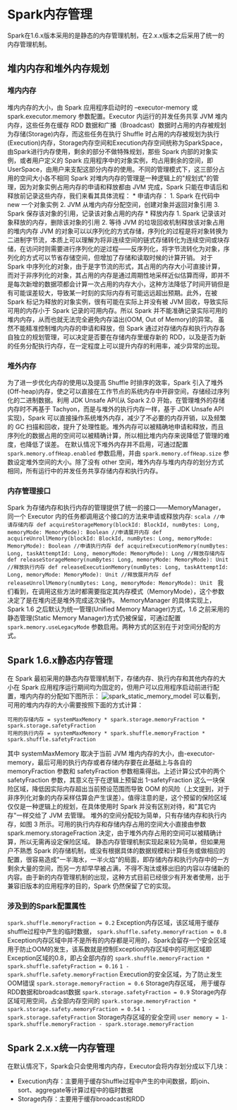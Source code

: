 # Spark内存管理
Spark在1.6.x版本采用的是静态的内存管理机制，在2.x.x版本之后采用了统一的内存管理机制。
## 堆内内存和堆外内存规划
### 堆内内存
  堆内内存的大小，由 Spark 应用程序启动时的 –executor-memory 或 spark.executor.memory 参数配置。Executor 内运行的并发任务共享 JVM 堆内内存，这些任务在缓存 RDD 数据和广播（Broadcast）数据时占用的内存被规划为存储(Storage)内存，而这些任务在执行 Shuffle 时占用的内存被规划为执行(Execution)内存，Storage内存空间和Execution内存空间统称为SparkSpace，由Spark进行内存使用，剩余的部分不做特殊规划，那些 Spark 内部的对象实例，或者用户定义的 Spark 应用程序中的对象实例，均占用剩余的空间，即UserSpace，由用户来支配这部分内存的使用。不同的管理模式下，这三部分占用的空间大小各不相同
  Spark 对堆内内存的管理是一种逻辑上的"规划式"的管理，因为对象实例占用内存的申请和释放都由 JVM 完成，Spark 只能在申请后和释放前记录这些内存，我们来看其具体流程：
  	* 申请内存：
	  1. Spark 在代码中 new 一个对象实例
	  2. JVM 从堆内内存分配空间，创建对象并返回对象引用
	  3. Spark 保存该对象的引用，记录该对象占用的内存
	* 释放内存
	  1. Spark 记录该对象释放的内存，删除该对象的引用
	  2. 等待 JVM 的垃圾回收机制释放该对象占用的堆内内存
  JVM 的对象可以以序列化的方式存储，序列化的过程是将对象转换为二进制字节流，本质上可以理解为将非连续空间的链式存储转化为连续空间或块存储，在访问时则需要进行序列化的逆过程——反序列化，将字节流转化为对象，序列化的方式可以节省存储空间，但增加了存储和读取时候的计算开销。
  对于 Spark 中序列化的对象，由于是字节流的形式，其占用的内存大小可直接计算，而对于非序列化的对象，其占用的内存是通过周期性地采样近似估算而得，即并不是每次新增的数据项都会计算一次占用的内存大小，这种方法降低了时间开销但是有可能误差较大，导致某一时刻的实际内存有可能远远超出预期。此外，在被 Spark 标记为释放的对象实例，很有可能在实际上并没有被 JVM 回收，导致实际可用的内存小于 Spark 记录的可用内存。所以 Spark 并不能准确记录实际可用的堆内内存，从而也就无法完全避免内存溢出(OOM, Out of Memory)的异常。
  虽然不能精准控制堆内内存的申请和释放，但 Spark 通过对存储内存和执行内存各自独立的规划管理，可以决定是否要在存储内存里缓存新的 RDD，以及是否为新的任务分配执行内存，在一定程度上可以提升内存的利用率，减少异常的出现。
### 堆外内存
  为了进一步优化内存的使用以及提高 Shuffle 时排序的效率，Spark 引入了堆外(Off-heap)内存，使之可以直接在工作节点的系统内存中开辟空间，存储经过序列化的二进制数据。利用 JDK Unsafe API(从 Spark 2.0 开始，在管理堆外的存储内存时不再基于 Tachyon，而是与堆外的执行内存一样，基于 JDK Unsafe API 实现)，Spark 可以直接操作系统堆外内存，减少了不必要的内存开销，以及频繁的 GC 扫描和回收，提升了处理性能。堆外内存可以被精确地申请和释放，而且序列化的数据占用的空间可以被精确计算，所以相比堆内内存来说降低了管理的难度，也降低了误差。
  在默认情况下堆外内存并不启用，可通过配置 `spark.memory.offHeap.enabled` 参数启用，并由 `spark.memory.offHeap.size` 参数设定堆外空间的大小。除了没有 other 空间，堆外内存与堆内内存的划分方式相同，所有运行中的并发任务共享存储内存和执行内存。
### 内存管理接口
  Spark 为存储内存和执行内存的管理提供了统一的接口——MemoryManager，同一个 Executor 内的任务都调用这个接口的方法来申请或释放内存:
	```scala
	//申请存储内存
	def acquireStorageMemory(blockId: BlockId, numBytes: Long, memoryMode: MemoryMode): Boolean
	//申请展开内存
	def acquireUnrollMemory(blockId: BlockId, numBytes: Long, memoryMode: MemoryMode): Boolean
	//申请执行内存
	def acquireExecutionMemory(numBytes: Long, taskAttemptId: Long, memoryMode: MemoryMode): Long
	//释放存储内存
	def releaseStorageMemory(numBytes: Long, memoryMode: MemoryMode): Unit
	//释放执行内存
	def releaseExecutionMemory(numBytes: Long, taskAttemptId: Long, memoryMode: MemoryMode): Unit
	//释放展开内存
	def releaseUnrollMemory(numBytes: Long, memoryMode: MemoryMode): Unit
	```
  我们看到，在调用这些方法时都需要指定其内存模式（MemoryMode），这个参数决定了是在堆内还是堆外完成这次操作。
  MemoryManager 的具体实现上，Spark 1.6 之后默认为统一管理(Unified Memory Manager)方式，1.6 之前采用的静态管理(Static Memory Manager)方式仍被保留，可通过配置 `spark.memory.useLegacyMode` 参数启用。两种方式的区别在于对空间分配的方式。
## Spark 1.6.x静态内存管理
  在 Spark 最初采用的静态内存管理机制下，存储内存、执行内存和其他内存的大小在 Spark 应用程序运行期间均为固定的，但用户可以应用程序启动前进行配置，堆内内存的分配如下图所示：
  ![spark_static_memory_model](https://github.com/zw030301/playground/blob/master/spark/src/main/resources/mdimage/spark_static_memory_model.png)
  可以看到，可用的堆内内存的大小需要按照下面的方式计算：
  ```text
  可用的存储内存 = systemMaxMemory * spark.storage.memoryFraction * spark.storage.safetyFraction
  可用的执行内存 = systemMaxMemory * spark.shuffle.memoryFraction * spark.shuffle.safetyFraction
  ```
其中 systemMaxMemory 取决于当前 JVM 堆内内存的大小，由-executor-memory，最后可用的执行内存或者存储内存要在此基础上与各自的 memoryFraction 参数和 safetyFraction 参数相乘得出。上述计算公式中的两个 safetyFraction 参数，其意义在于在逻辑上预留出 1-safetyFraction 这么一块保险区域，降低因实际内存超出当前预设范围而导致 OOM 的风险（上文提到，对于非序列化对象的内存采样估算会产生误差）。值得注意的是，这个预留的保险区域仅仅是一种逻辑上的规划，在具体使用时 Spark 并没有区别对待，和"其它内存"一样交给了 JVM 去管理。
堆外的空间分配较为简单，只有存储内存和执行内存，如图 3 所示。可用的执行内存和存储内存占用的空间大小直接由参数 spark.memory.storageFraction 决定，由于堆外内存占用的空间可以被精确计算，所以无需再设定保险区域。
静态内存管理机制实现起来较为简单，但如果用户不熟悉 Spark 的存储机制，或没有根据具体的数据规模和计算任务或做相应的配置，很容易造成"一半海水，一半火焰"的局面，即存储内存和执行内存中的一方剩余大量的空间，而另一方却早早被占满，不得不淘汰或移出旧的内容以存储新的内容。由于新的内存管理机制的出现，这种方式目前已经很少有开发者使用，出于兼容旧版本的应用程序的目的，Spark 仍然保留了它的实现。
### 涉及到的Spark配置属性
`spark.shuffle.memoryFraction = 0.2` Exception内存区域，该区域用于缓存shuffle过程中产生的临时数据，
`spark.shuffle.safety.memoryFraction = 0.8` Exception内存区域中并不是所有的内存都是可用的，Spark会留存一个安全区域用于防止OOM的发生，该系数就是控制Exception内存区域中的可用区域即Exception区域的0.8，即占全部内存的 `spark.shuffle.memoryFraction * spark.shuffle.safetyFraction = 0.16`
`1 - spark.shuffle.safety.memoryFraction` Execution的安全区域，为了防止发生OOM错误
`spark.storage.memoryFraction = 0.6` Storage内存区域， 用于缓存RDD数据和broadcast数据
`spark.storage.safetyFraction = 0.9` Storage内存区域可用空间，占全部内存空间的 `spark.storage.memoryFraction * spark.storage.safety.memoryFraction = 0.54`
`1 - spark.storage.safetyFraction` Storage内存区域的安全空间
`user memory = 1- spark.shuffle.memoryFraction - spark.storage.memoryFraction`
## Spark 2.x.x统一内存管理
在默认情况下，Spark会只会使用堆内内存，Executor会将内存划分成以下几块：
* Execution内存：主要用于缓存Shuffle过程中产生的中间数据，即join、sort、aggregate等计算过程中的临时数据
* Storage内存：主要用于缓存broadcast和RDD
